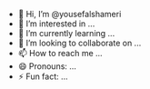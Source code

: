 - 👋 Hi, I’m @yousefalshameri
- 👀 I’m interested in ...
- 🌱 I’m currently learning ...
- 💞️ I’m looking to collaborate on ...
- 📫 How to reach me ...
- 😄 Pronouns: ...
- ⚡ Fun fact: ...

<!---
yousefalshameri/yousefalshameri is a ✨ special ✨ repository because its `README.md` (this file) appears on your GitHub profile.
You can click the Preview link to take a look at your changes.
--->
